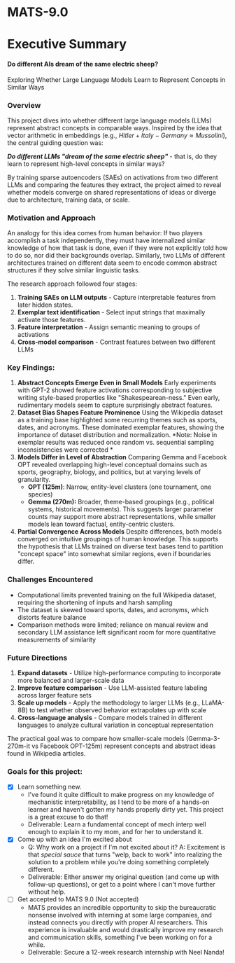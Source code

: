 # MATS-9.0
# Executive Summary
#### Do different AIs dream of the same electric sheep?
Exploring Whether Large Language Models Learn to Represent Concepts in Similar Ways
### Overview
This project dives into whether different large language models (LLMs) represent abstract concepts in comparable ways. Inspired by the idea that vector arithmetic in embeddings (e.g., $Hitler+Italy-Germany\approx Mussolini$), the central guiding question was:

***Do different LLMs "dream of the same electric sheep"*** - that is, do they learn to represent high-level concepts in similar ways?

By training sparse autoencoders (SAEs) on activations from two different LLMs and comparing the features they extract, the project aimed to reveal whether models converge on shared representations of ideas or diverge due to architecture, training data, or scale.

### Motivation and Approach
An analogy for this idea comes from human behavior: If two players accomplish a task independently, they must have internalized similar knowledge of how that task is done, even if they were not explicitly told how to do so, nor did their backgrounds overlap. Similarly, two LLMs of different architectures trained on different data seem to encode common abstract structures if they solve similar linguistic tasks.

The research approach followed four stages:
1. **Training SAEs on LLM outputs** - Capture interpretable features from later hidden states.
2. **Exemplar text identification** - Select input strings that maximally activate those features.
3. **Feature interpretation** - Assign semantic meaning to groups of activations
4. **Cross-model comparison** - Contrast features between two different LLMs

### Key Findings:
1. **Abstract Concepts Emerge Even in Small Models**
	Early experiments with GPT-2 showed feature activations corresponding to subjective writing style-based properties like "Shakespearean-ness." Even early, rudimentary models seem to capture surprisingly abstract features.
2. **Dataset Bias Shapes Feature Prominence**
	Using the Wikipedia dataset as a training base highlighted some recurring themes such as sports, dates, and acronyms. These dominated exemplar features, showing the importance of dataset distribution and normalization.
		*Note: Noise in exemplar results was reduced once random vs. sequential sampling inconsistencies were corrected *
3. **Models Differ in Level of Abstraction**
	Comparing Gemma and Facebook OPT revealed overlapping high-level conceptual domains such as sports, geography, biology, and politics, but at varying levels of granularity.
	- **OPT (125m)**: Narrow, entity-level clusters (one tournament, one species)
	- **Gemma (270m):** Broader, theme-based groupings (e.g., political systems, historical movements).
	This suggests larger parameter counts may support more abstract representations, while smaller models lean toward factual, entity-centric clusters.
4. **Partial Convergence Across Models**
	Despite differences, both models converged on intuitive groupings of human knowledge. This supports the hypothesis that LLMs trained on diverse text bases tend to partition "concept space" into somewhat similar regions, even if boundaries differ.

### Challenges Encountered
- Computational limits prevented training on the full Wikipedia dataset, requiring the shortening of inputs and harsh sampling
- The dataset is skewed toward sports, dates, and acronyms, which distorts feature balance
- Comparison methods were limited; reliance on manual review and secondary LLM assistance left significant room for more quantitative measurements of similarity

### Future Directions
1. **Expand datasets** - Utilize high-performance computing to incorporate more balanced and larger-scale data
2. **Improve feature comparison** - Use LLM-assisted feature labeling across larger feature sets
3. **Scale up models** - Apply the methodology to larger LLMs (e.g., LLaMA-8B) to test whether observed behavior extrapolates up with scale
4. **Cross-language analysis** - Compare models trained in different languages to analyze cultural variation in conceptual representation

The practical goal was to compare how smaller-scale models (Gemma-3-270m-it vs Facebook OPT-125m) represent concepts and abstract ideas found in Wikipedia articles.
### Goals for this project:
- [x] Learn something new.
	- I've found it quite difficult to make progress on my knowledge of mechanistic interpretability, as I tend to be more of a hands-on learner and haven't gotten my hands properly dirty yet. This project is a great excuse to do that!
	- Deliverable: Learn a fundamental concept of mech interp well enough to explain it to my mom, and for her to understand it.
- [x] Come up with an idea I'm excited about
	- Q: Why work on a project if I'm not excited about it? A: Excitement is that *special sauce* that turns "welp, back to work" into realizing the solution to a problem while you're doing something completely different.
	- Deliverable: Either answer my original question (and come up with follow-up questions), or get to a point where I can't move further without help.
- [ ] Get accepted to MATS 9.0 (Not accepted)
	- MATS provides an incredible opportunity to skip the bureaucratic nonsense involved with interning at some large companies, and instead connects you directly with proper AI researchers. This experience is invaluable and would drastically improve my research and communication skills, something I've been working on for a while.
	- Deliverable: Secure a 12-week research internship with Neel Nanda!

